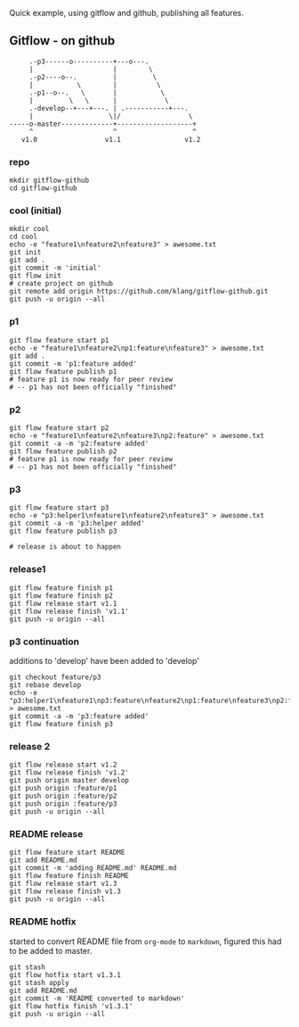 Quick example, using gitflow and github, publishing all features.

## Gitflow - on github

         .-p3------o----------+---o---.
         |                    |        \
         .-p2----o--.         |         \
         |           \        |          \
         .-p1--o--.   \       |           \
         |         \   \      |            \
         .-develop--+---+---. | .-----------+---.
         |                   \|/                 \
    -----o-master-------------+-------------------+
         ^                    ^                   ^
       v1.0                 v1.1                v1.2

### repo
    mkdir gitflow-github
    cd gitflow-github
### cool (initial)
    mkdir cool
    cd cool
    echo -e "feature1\nfeature2\nfeature3" > awesome.txt
    git init
    git add .
    git commit -m 'initial'
    git flow init
    # create project on github
    git remote add origin https://github.com/klang/gitflow-github.git
    git push -u origin --all

### p1 
    git flow feature start p1
    echo -e "feature1\nfeature2\np1:feature\nfeature3" > awesome.txt
    git add .
    git commit -m 'p1:feature added'
    git flow feature publish p1
    # feature p1 is now ready for peer review
    # -- p1 has not been officially "finished"

### p2
    git flow feature start p2
    echo -e "feature1\nfeature2\nfeature3\np2:feature" > awesome.txt
    git commit -a -m 'p2:feature added'
    git flow feature publish p2
    # feature p1 is now ready for peer review
    # -- p1 has not been officially "finished"

### p3
    git flow feature start p3
    echo -e "p3:helper1\nfeature1\nfeature2\nfeature3" > awesome.txt
    git commit -a -m 'p3:helper added'
    git flow feature publish p3
    
    # release is about to happen

### release1
    git flow feature finish p1
    git flow feature finish p2 
    git flow release start v1.1
    git flow release finish 'v1.1'
    git push -u origin --all

### p3 continuation 
additions to 'develop' have been added to 'develop'

    git checkout feature/p3
    git rebase develop
    echo -e "p3:helper1\nfeature1\np3:feature\nfeature2\np1:feature\nfeature3\np2:feature" > awesome.txt
    git commit -a -m 'p3:feature added'
    git flow feature finish p3

### release 2
    git flow release start v1.2
    git flow release finish 'v1.2'
    git push origin master develop
    git push origin :feature/p1
    git push origin :feature/p2
    git push origin :feature/p3
    git push -u origin --all

### README release
    git flow feature start README
    git add README.md
    git commit -m 'adding README.md' README.md
    git flow feature finish README
    git flow release start v1.3
    git flow release finish v1.3
    git push -u origin --all

### README hotfix

started to convert README file from `org-mode` to `markdown`, figured this had to be added to master.

    git stash
    git flow hotfix start v1.3.1
    git stash apply
    git add README.md
    git commit -m 'README converted to markdown'
    git flow hotfix finish 'v1.3.1'
    git push -u origin --all